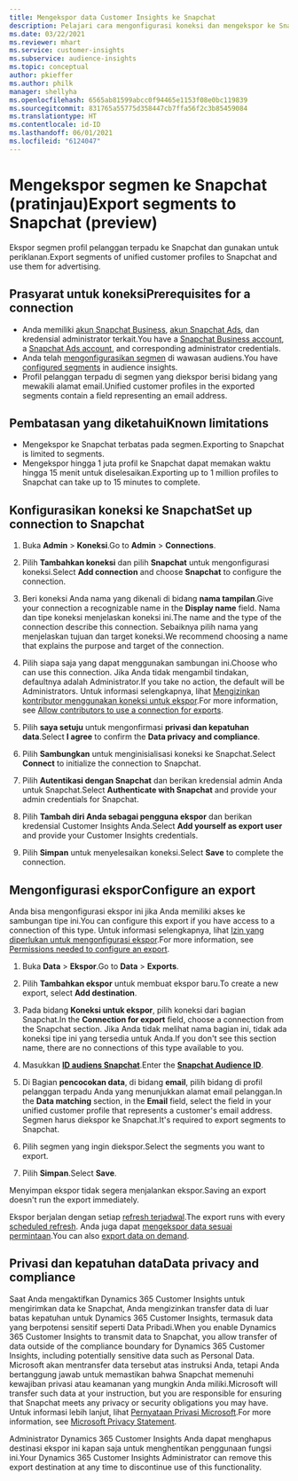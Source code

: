 ```yaml
---
title: Mengekspor data Customer Insights ke Snapchat
description: Pelajari cara mengonfigurasi koneksi dan mengekspor ke Snapchat.
ms.date: 03/22/2021
ms.reviewer: mhart
ms.service: customer-insights
ms.subservice: audience-insights
ms.topic: conceptual
author: pkieffer
ms.author: philk
manager: shellyha
ms.openlocfilehash: 6565ab81599abcc0f94465e1153f08e0bc119839
ms.sourcegitcommit: 831765a55775d358447cb7ffa56f2c3b85459084
ms.translationtype: HT
ms.contentlocale: id-ID
ms.lasthandoff: 06/01/2021
ms.locfileid: "6124047"
---
```

# <a name="export-segments-to-snapchat-preview"></a><span data-ttu-id="582ad-103">Mengekspor segmen ke Snapchat (pratinjau)</span><span class="sxs-lookup"><span data-stu-id="582ad-103">Export segments to Snapchat (preview)</span></span>

<span data-ttu-id="582ad-104">Ekspor segmen profil pelanggan terpadu ke Snapchat dan gunakan untuk periklanan.</span><span class="sxs-lookup"><span data-stu-id="582ad-104">Export segments of unified customer profiles to Snapchat and use them for advertising.</span></span> 

## <a name="prerequisites-for-a-connection"></a><span data-ttu-id="582ad-105">Prasyarat untuk koneksi</span><span class="sxs-lookup"><span data-stu-id="582ad-105">Prerequisites for a connection</span></span>

-   <span data-ttu-id="582ad-106">Anda memiliki [akun Snapchat Business](https://business.snapchat.com/), [akun Snapchat Ads](https://ads.snapchat.com/), dan kredensial administrator terkait.</span><span class="sxs-lookup"><span data-stu-id="582ad-106">You have a [Snapchat Business account](https://business.snapchat.com/), a [Snapchat Ads account](https://ads.snapchat.com/), and corresponding administrator credentials.</span></span>
-   <span data-ttu-id="582ad-107">Anda telah [mengonfigurasikan segmen](segments.md) di wawasan audiens.</span><span class="sxs-lookup"><span data-stu-id="582ad-107">You have [configured segments](segments.md) in audience insights.</span></span>
-   <span data-ttu-id="582ad-108">Profil pelanggan terpadu di segmen yang diekspor berisi bidang yang mewakili alamat email.</span><span class="sxs-lookup"><span data-stu-id="582ad-108">Unified customer profiles in the exported segments contain a field representing an email address.</span></span>

## <a name="known-limitations"></a><span data-ttu-id="582ad-109">Pembatasan yang diketahui</span><span class="sxs-lookup"><span data-stu-id="582ad-109">Known limitations</span></span>

- <span data-ttu-id="582ad-110">Mengekspor ke Snapchat terbatas pada segmen.</span><span class="sxs-lookup"><span data-stu-id="582ad-110">Exporting to Snapchat is limited to segments.</span></span>
- <span data-ttu-id="582ad-111">Mengekspor hingga 1 juta profil ke Snapchat dapat memakan waktu hingga 15 menit untuk diselesaikan.</span><span class="sxs-lookup"><span data-stu-id="582ad-111">Exporting up to 1 million profiles to Snapchat can take up to 15 minutes to complete.</span></span> 

## <a name="set-up-connection-to-snapchat"></a><span data-ttu-id="582ad-112">Konfigurasikan koneksi ke Snapchat</span><span class="sxs-lookup"><span data-stu-id="582ad-112">Set up connection to Snapchat</span></span>

1. <span data-ttu-id="582ad-113">Buka **Admin** > **Koneksi**.</span><span class="sxs-lookup"><span data-stu-id="582ad-113">Go to **Admin** > **Connections**.</span></span>

1. <span data-ttu-id="582ad-114">Pilih **Tambahkan koneksi** dan pilih **Snapchat** untuk mengonfigurasi koneksi.</span><span class="sxs-lookup"><span data-stu-id="582ad-114">Select **Add connection** and choose **Snapchat** to configure the connection.</span></span>

1. <span data-ttu-id="582ad-115">Beri koneksi Anda nama yang dikenali di bidang **nama tampilan**.</span><span class="sxs-lookup"><span data-stu-id="582ad-115">Give your connection a recognizable name in the **Display name** field.</span></span> <span data-ttu-id="582ad-116">Nama dan tipe koneksi menjelaskan koneksi ini.</span><span class="sxs-lookup"><span data-stu-id="582ad-116">The name and the type of the connection describe this connection.</span></span> <span data-ttu-id="582ad-117">Sebaiknya pilih nama yang menjelaskan tujuan dan target koneksi.</span><span class="sxs-lookup"><span data-stu-id="582ad-117">We recommend choosing a name that explains the purpose and target of the connection.</span></span>

1. <span data-ttu-id="582ad-118">Pilih siapa saja yang dapat menggunakan sambungan ini.</span><span class="sxs-lookup"><span data-stu-id="582ad-118">Choose who can use this connection.</span></span> <span data-ttu-id="582ad-119">Jika Anda tidak mengambil tindakan, defaultnya adalah Administrator.</span><span class="sxs-lookup"><span data-stu-id="582ad-119">If you take no action, the default will be Administrators.</span></span> <span data-ttu-id="582ad-120">Untuk informasi selengkapnya, lihat [Mengizinkan kontributor menggunakan koneksi untuk ekspor](connections.md#allow-contributors-to-use-a-connection-for-exports).</span><span class="sxs-lookup"><span data-stu-id="582ad-120">For more information, see [Allow contributors to use a connection for exports](connections.md#allow-contributors-to-use-a-connection-for-exports).</span></span>

1. <span data-ttu-id="582ad-121">Pilih **saya setuju** untuk mengonfirmasi **privasi dan kepatuhan data**.</span><span class="sxs-lookup"><span data-stu-id="582ad-121">Select **I agree** to confirm the **Data privacy and compliance**.</span></span>

1. <span data-ttu-id="582ad-122">Pilih **Sambungkan** untuk menginisialisasi koneksi ke Snapchat.</span><span class="sxs-lookup"><span data-stu-id="582ad-122">Select **Connect** to initialize the connection to Snapchat.</span></span>

1. <span data-ttu-id="582ad-123">Pilih **Autentikasi dengan Snapchat** dan berikan kredensial admin Anda untuk Snapchat.</span><span class="sxs-lookup"><span data-stu-id="582ad-123">Select **Authenticate with Snapchat** and provide your admin credentials for Snapchat.</span></span> 

1. <span data-ttu-id="582ad-124">Pilih **Tambah diri Anda sebagai pengguna ekspor** dan berikan kredensial Customer Insights Anda.</span><span class="sxs-lookup"><span data-stu-id="582ad-124">Select **Add yourself as export user** and provide your Customer Insights credentials.</span></span>

1. <span data-ttu-id="582ad-125">Pilih **Simpan** untuk menyelesaikan koneksi.</span><span class="sxs-lookup"><span data-stu-id="582ad-125">Select **Save** to complete the connection.</span></span>

## <a name="configure-an-export"></a><span data-ttu-id="582ad-126">Mengonfigurasi ekspor</span><span class="sxs-lookup"><span data-stu-id="582ad-126">Configure an export</span></span>

<span data-ttu-id="582ad-127">Anda bisa mengonfigurasi ekspor ini jika Anda memiliki akses ke sambungan tipe ini.</span><span class="sxs-lookup"><span data-stu-id="582ad-127">You can configure this export if you have access to a connection of this type.</span></span> <span data-ttu-id="582ad-128">Untuk informasi selengkapnya, lihat [Izin yang diperlukan untuk mengonfigurasi ekspor](export-destinations.md#set-up-a-new-export).</span><span class="sxs-lookup"><span data-stu-id="582ad-128">For more information, see [Permissions needed to configure an export](export-destinations.md#set-up-a-new-export).</span></span>

1. <span data-ttu-id="582ad-129">Buka **Data** > **Ekspor**.</span><span class="sxs-lookup"><span data-stu-id="582ad-129">Go to **Data** > **Exports**.</span></span>

1. <span data-ttu-id="582ad-130">Pilih **Tambahkan ekspor** untuk membuat ekspor baru.</span><span class="sxs-lookup"><span data-stu-id="582ad-130">To create a new export, select **Add destination**.</span></span>

1. <span data-ttu-id="582ad-131">Pada bidang **Koneksi untuk ekspor**, pilih koneksi dari bagian Snapchat.</span><span class="sxs-lookup"><span data-stu-id="582ad-131">In the **Connection for export** field, choose a connection from the Snapchat section.</span></span> <span data-ttu-id="582ad-132">Jika Anda tidak melihat nama bagian ini, tidak ada koneksi tipe ini yang tersedia untuk Anda.</span><span class="sxs-lookup"><span data-stu-id="582ad-132">If you don't see this section name, there are no connections of this type available to you.</span></span>

1. <span data-ttu-id="582ad-133">Masukkan [**ID audiens Snapchat**](https://businesshelp.snapchat.com/s/article/custom-audiences).</span><span class="sxs-lookup"><span data-stu-id="582ad-133">Enter the [**Snapchat Audience ID**](https://businesshelp.snapchat.com/s/article/custom-audiences).</span></span>

1. <span data-ttu-id="582ad-134">Di Bagian **pencocokan data**, di bidang **email**, pilih bidang di profil pelanggan terpadu Anda yang menunjukkan alamat email pelanggan.</span><span class="sxs-lookup"><span data-stu-id="582ad-134">In the **Data matching** section, in the **Email** field, select the field in your unified customer profile that represents a customer's email address.</span></span> <span data-ttu-id="582ad-135">Segmen harus diekspor ke Snapchat.</span><span class="sxs-lookup"><span data-stu-id="582ad-135">It's required to export segments to Snapchat.</span></span>

1. <span data-ttu-id="582ad-136">Pilih segmen yang ingin diekspor.</span><span class="sxs-lookup"><span data-stu-id="582ad-136">Select the segments you want to export.</span></span> 

1. <span data-ttu-id="582ad-137">Pilih **Simpan**.</span><span class="sxs-lookup"><span data-stu-id="582ad-137">Select **Save**.</span></span>

<span data-ttu-id="582ad-138">Menyimpan ekspor tidak segera menjalankan ekspor.</span><span class="sxs-lookup"><span data-stu-id="582ad-138">Saving an export doesn't run the export immediately.</span></span>

<span data-ttu-id="582ad-139">Ekspor berjalan dengan setiap [refresh terjadwal](system.md#schedule-tab).</span><span class="sxs-lookup"><span data-stu-id="582ad-139">The export runs with every [scheduled refresh](system.md#schedule-tab).</span></span> <span data-ttu-id="582ad-140">Anda juga dapat [mengekspor data sesuai permintaan](export-destinations.md#run-exports-on-demand).</span><span class="sxs-lookup"><span data-stu-id="582ad-140">You can also [export data on demand](export-destinations.md#run-exports-on-demand).</span></span> 


## <a name="data-privacy-and-compliance"></a><span data-ttu-id="582ad-141">Privasi dan kepatuhan data</span><span class="sxs-lookup"><span data-stu-id="582ad-141">Data privacy and compliance</span></span>

<span data-ttu-id="582ad-142">Saat Anda mengaktifkan Dynamics 365 Customer Insights untuk mengirimkan data ke Snapchat, Anda mengizinkan transfer data di luar batas kepatuhan untuk Dynamics 365 Customer Insights, termasuk data yang berpotensi sensitif seperti Data Pribadi.</span><span class="sxs-lookup"><span data-stu-id="582ad-142">When you enable Dynamics 365 Customer Insights to transmit data to Snapchat, you allow transfer of data outside of the compliance boundary for Dynamics 365 Customer Insights, including potentially sensitive data such as Personal Data.</span></span> <span data-ttu-id="582ad-143">Microsoft akan mentransfer data tersebut atas instruksi Anda, tetapi Anda bertanggung jawab untuk memastikan bahwa Snapchat memenuhi kewajiban privasi atau keamanan yang mungkin Anda miliki.</span><span class="sxs-lookup"><span data-stu-id="582ad-143">Microsoft will transfer such data at your instruction, but you are responsible for ensuring that Snapchat meets any privacy or security obligations you may have.</span></span> <span data-ttu-id="582ad-144">Untuk informasi lebih lanjut, lihat [Pernyataan Privasi Microsoft](https://go.microsoft.com/fwlink/?linkid=396732).</span><span class="sxs-lookup"><span data-stu-id="582ad-144">For more information, see [Microsoft Privacy Statement](https://go.microsoft.com/fwlink/?linkid=396732).</span></span>

<span data-ttu-id="582ad-145">Administrator Dynamics 365 Customer Insights Anda dapat menghapus destinasi ekspor ini kapan saja untuk menghentikan penggunaan fungsi ini.</span><span class="sxs-lookup"><span data-stu-id="582ad-145">Your Dynamics 365 Customer Insights Administrator can remove this export destination at any time to discontinue use of this functionality.</span></span>
